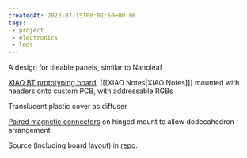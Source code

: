 ```yaml
---
createdAt: 2022-07-15T00:01:50+00:00
tags: 
 - project
 - electronics
 - leds
---
```


A design for tileable panels, similar to Nanoleaf 

[XIAO BT prototyping board](https://www.seeedstudio.com/Seeed-XIAO-BLE-nRF52840-p-5201.html), ([[XIAO Notes|XIAO Notes]]) mounted with headers onto custom PCB, with addressable RGBs  

Translucent plastic cover as diffuser
  
[Paired magnetic connectors](https://www.aliexpress.com/item/1005003079080793.html) on hinged mount to allow dodecahedron arrangement  

Source (including board layout) in [repo](https://github.com/simonhildebrandt/light-tiles).
